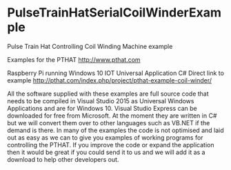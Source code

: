 # PulseTrainHatSerialCoilWinderExample
Pulse Train Hat Controlling Coil Winding Machine example

Examples for the PTHAT http://www.pthat.com

Raspberry Pi running Windows 10 IOT Universal Application C#
Direct link to example http://pthat.com/index.php/project/pthat-example-coil-winder/

All the software supplied with these examples are full source code that needs to be compiled in Visual Studio 2015 as Universal Windows Applications and are for Windows 10. Visual Studio Express can be downloaded for free from Microsoft. At the moment they are written in C# but we will convert them over to other languages such as VB.NET if the demand is there. In many of the examples the code is not optimised and laid out as easy as we can to give you examples of working programs for controlling the PTHAT. If you improve the code or expand the application then it would be great if you could send it to us and we will add it as a download to help other developers out.
